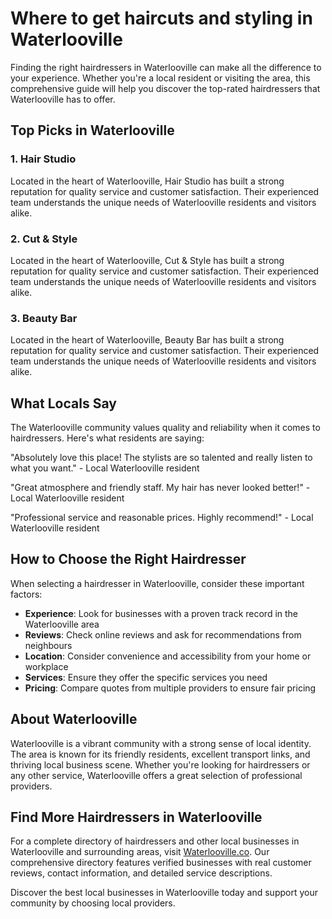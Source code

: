 # Where to get haircuts and styling in Waterlooville

Finding the right hairdressers in Waterlooville can make all the difference to your experience. Whether you're a local resident or visiting the area, this comprehensive guide will help you discover the top-rated hairdressers that Waterlooville has to offer.

## Top Picks in Waterlooville

### 1. Hair Studio
Located in the heart of Waterlooville, Hair Studio has built a strong reputation for quality service and customer satisfaction. Their experienced team understands the unique needs of Waterlooville residents and visitors alike.

### 2. Cut & Style
Located in the heart of Waterlooville, Cut & Style has built a strong reputation for quality service and customer satisfaction. Their experienced team understands the unique needs of Waterlooville residents and visitors alike.

### 3. Beauty Bar
Located in the heart of Waterlooville, Beauty Bar has built a strong reputation for quality service and customer satisfaction. Their experienced team understands the unique needs of Waterlooville residents and visitors alike.

## What Locals Say

The Waterlooville community values quality and reliability when it comes to hairdressers. Here's what residents are saying:

"Absolutely love this place! The stylists are so talented and really listen to what you want." - Local Waterlooville resident

"Great atmosphere and friendly staff. My hair has never looked better!" - Local Waterlooville resident

"Professional service and reasonable prices. Highly recommend!" - Local Waterlooville resident

## How to Choose the Right Hairdresser

When selecting a hairdresser in Waterlooville, consider these important factors:

- **Experience**: Look for businesses with a proven track record in the Waterlooville area
- **Reviews**: Check online reviews and ask for recommendations from neighbours
- **Location**: Consider convenience and accessibility from your home or workplace
- **Services**: Ensure they offer the specific services you need
- **Pricing**: Compare quotes from multiple providers to ensure fair pricing

## About Waterlooville

Waterlooville is a vibrant community with a strong sense of local identity. The area is known for its friendly residents, excellent transport links, and thriving local business scene. Whether you're looking for hairdressers or any other service, Waterlooville offers a great selection of professional providers.

## Find More Hairdressers in Waterlooville

For a complete directory of hairdressers and other local businesses in Waterlooville and surrounding areas, visit [Waterlooville.co](https://waterlooville.co). Our comprehensive directory features verified businesses with real customer reviews, contact information, and detailed service descriptions.

Discover the best local businesses in Waterlooville today and support your community by choosing local providers.

